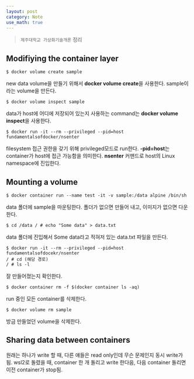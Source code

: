 ```yaml
---
layout: post
category: Note
use_math: true
---
```

> `제주대학교 가상화기술개론` 정리

## Modifiying the container layer

```shell
$ docker volume create sample
```
new data volume을 만들기 위해서 **docker volume create**을 사용한다. sample이라는 volume을 만든다.

```shell
$ docker volume inspect sample
```
data가 host에 어디에 저장되어 있는지 사용하는 command는 **docker volume inspect**을 사용한다.

```shell
$ docker run -it --rm --privileged --pid=host fundamentalsofdocker/nsenter
```
filesystem 접근 권한을 갖기 위해 privileged모드로 run한다. **-pid=host**는 container가 host에 접근 가능함을 의미한다. **nsenter** 커맨드로 host의 Linux namespace에 진입한다.

## Mounting a volume

```shell
$ docker container run --name test -it -v sample:/data alpine /bin/sh
```
data 폴더에 sample을 마운팅한다. 폴더가 없으면 만들어 내고, 이미지가 없으면 다운한다.

```shell
$ cd /data / # echo "Some data" > data.txt
```
data 폴더에 진입해서 Some data라고 적혀저 있는 data.txt 파일을 만든다.

```shell
$ docker run -it --rm --privileged --pid=host fundamentalsofdocekr/nsenter
/ # cd (해당 경로)
/ # ls -l
```
잘 만들어졌는지 확인한다.

```shell
$ docker container rm -f $(docker container ls -aq)
```
run 중인 모든 container를 삭제한다.

```shell
$ docker volume rm sample
```
방금 만들었던 volume을 삭제한다.

## Sharing data between containers

원래는 하나가 write 할 때, 다른 얘들은 read only인데 무슨 문제인지 동시 write가 됨. wsl2로 돌렸을 때, container 한 개 돌리고 write 한다음, 다음 container 돌리면 이전 container가 stop됨.
